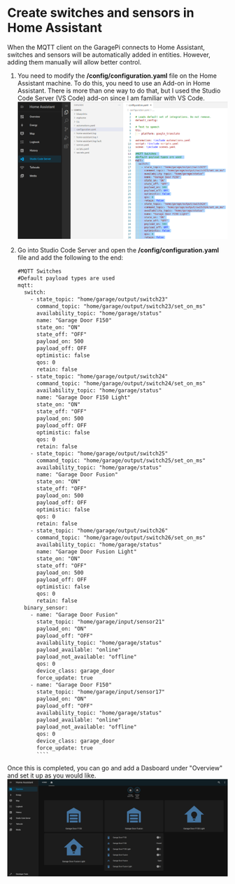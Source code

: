 # Create switches and sensors in Home Assistant

When the MQTT client on the GaragePi connects to Home Assistant, switches and sensors will be automatically added in entities.  However, adding them manually will allow better control.

1. You need to modify the **/config/configuration.yaml** file on the Home Assistant machine.  To do this, you need to use an Add-on in Home Assistant. There is more than one way to do that, but I used the Studio Code Server (VS Code) add-on since I am familiar with VS Code.  
    ![HA_Switches](./images/HA_Switches.png)
2. Go into Studio Code Server and open the **/config/configuration.yaml** file and add the following to the end:

    ``` ansible
    #MQTT Switches 
    #Default payload types are used 
    mqtt:
      switch:
        - state_topic: "home/garage/output/switch23"
          command_topic: "home/garage/output/switch23/set_on_ms"
          availability_topic: "home/garage/status"
          name: "Garage Door F150"
          state_on: "ON"
          state_off: "OFF"
          payload_on: 500
          payload_off: OFF
          optimistic: false
          qos: 0
          retain: false
        - state_topic: "home/garage/output/switch24"
          command_topic: "home/garage/output/switch24/set_on_ms"
          availability_topic: "home/garage/status"
          name: "Garage Door F150 Light"
          state_on: "ON"
          state_off: "OFF"
          payload_on: 500
          payload_off: OFF
          optimistic: false
          qos: 0
          retain: false
        - state_topic: "home/garage/output/switch25"
          command_topic: "home/garage/output/switch25/set_on_ms"
          availability_topic: "home/garage/status"
          name: "Garage Door Fusion"
          state_on: "ON"
          state_off: "OFF"
          payload_on: 500
          payload_off: OFF
          optimistic: false
          qos: 0
          retain: false
        - state_topic: "home/garage/output/switch26"
          command_topic: "home/garage/output/switch26/set_on_ms"
          availability_topic: "home/garage/status"
          name: "Garage Door Fusion Light"
          state_on: "ON"
          state_off: "OFF"
          payload_on: 500
          payload_off: OFF
          optimistic: false
          qos: 0
          retain: false
      binary_sensor:
        - name: "Garage Door Fusion"
          state_topic: "home/garage/input/sensor21"
          payload_on: "ON"
          payload_off: "OFF"
          availability_topic: "home/garage/status"
          payload_available: "online"
          payload_not_available: "offline"
          qos: 0
          device_class: garage_door
          force_update: true
        - name: "Garage Door F150"
          state_topic: "home/garage/input/sensor17"
          payload_on: "ON"
          payload_off: "OFF"
          availability_topic: "home/garage/status"
          payload_available: "online"
          payload_not_available: "offline"
          qos: 0
          device_class: garage_door
          force_update: true
          ````

Once this is completed, you can go and add a Dasboard under "Overview" and set it up as you would like.  
![HA_Switches2](./images/HA_Switches2.png)
